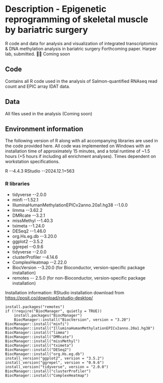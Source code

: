# Description - Epigenetic reprogramming of skeletal muscle by bariatric surgery
R code and data for analysis and visualization of integrated transcriptomics & DNA methylation analysis in bariatric surgery
Forthcoming paper. Harper lab, submitted.
🧬📄 Coming soon

## Code
Contains all R code used in the analysis of Salmon-quantified RNAseq read count and EPIC array IDAT data.

## Data
All files used in the analysis (Coming soon)

## Environment information
The following version of R along with all accompanying libraries are used in the code provided here. All code was implemented on Windows with an installation time of approximately 15 minutes, and a total runtime of ~1.5 hours (+5 hours if including all enrichment analyses). Times dependent on workstation specifications.

R  --4.4.3
RStudio  --2024.12.1+563

### R libraries
- tidyverse --2.0.0
- minfi --1.52.1
- IlluminaHumanMethylationEPICv2anno.20a1.hg38 --1.0.0
- limma --3.62.2
- DMRcate --3.2.1
- missMethyl --1.40.3
- tximeta --1.24.0
- DESeq2 --1.46.0
- org.Hs.eg.db --3.20.0
- ggplot2 --3.5.2
- ggrepel --0.9.6
- tidyverse --2.0.0
- clusterProfiler --4.14.6
- ComplexHeatmap --2.22.0
- BiocVersion --3.20.0 (for Bioconductor, version-specific package installation)
- remotes -- 2.5.0 (for non-Bioconductor, version-specific package installation)

Installation information:
RStudio installation download from https://posit.co/download/rstudio-desktop/
```
install.packages("remotes")
if (!require("BiocManager", quietly = TRUE))
    install.packages("BiocManager")
    BiocManager::install("BiocVersion", version = "3.20")
BiocManager::install("minfi")
BiocManager::install("IlluminaHumanMethylationEPICv2anno.20a1.hg38")
BiocManager::install("limma")
BiocManager::install("DMRcate")
BiocManager::install("missMethyl")
BiocManager::install("tximeta")
BiocManager::install("DESeq2")
BiocManager::install("org.Hs.eg.db")
install_version("ggplot2", version = "3.5.2")
install_version("ggrepel", version = "0.9.6")
install_version("tidyverse", version = "2.0.0")
BiocManager::install("clusterProfiler")
BiocManager::install("ComplexHeatmap")
```
